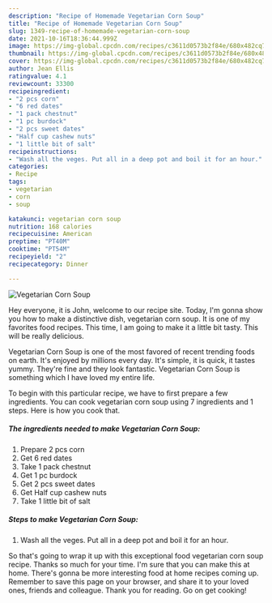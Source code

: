 ```yaml
---
description: "Recipe of Homemade Vegetarian Corn Soup"
title: "Recipe of Homemade Vegetarian Corn Soup"
slug: 1349-recipe-of-homemade-vegetarian-corn-soup
date: 2021-10-16T18:36:44.999Z
image: https://img-global.cpcdn.com/recipes/c3611d0573b2f84e/680x482cq70/vegetarian-corn-soup-recipe-main-photo.jpg
thumbnail: https://img-global.cpcdn.com/recipes/c3611d0573b2f84e/680x482cq70/vegetarian-corn-soup-recipe-main-photo.jpg
cover: https://img-global.cpcdn.com/recipes/c3611d0573b2f84e/680x482cq70/vegetarian-corn-soup-recipe-main-photo.jpg
author: Jean Ellis
ratingvalue: 4.1
reviewcount: 33300
recipeingredient:
- "2 pcs corn"
- "6 red dates"
- "1 pack chestnut"
- "1 pc burdock"
- "2 pcs sweet dates"
- "Half cup cashew nuts"
- "1 little bit of salt"
recipeinstructions:
- "Wash all the veges. Put all in a deep pot and boil it for an hour."
categories:
- Recipe
tags:
- vegetarian
- corn
- soup

katakunci: vegetarian corn soup 
nutrition: 168 calories
recipecuisine: American
preptime: "PT40M"
cooktime: "PT54M"
recipeyield: "2"
recipecategory: Dinner

---
```



![Vegetarian Corn Soup](https://img-global.cpcdn.com/recipes/c3611d0573b2f84e/680x482cq70/vegetarian-corn-soup-recipe-main-photo.jpg)

Hey everyone, it is John, welcome to our recipe site. Today, I'm gonna show you how to make a distinctive dish, vegetarian corn soup. It is one of my favorites food recipes. This time, I am going to make it a little bit tasty. This will be really delicious.



Vegetarian Corn Soup is one of the most favored of recent trending foods on earth. It's enjoyed by millions every day. It's simple, it is quick, it tastes yummy. They're fine and they look fantastic. Vegetarian Corn Soup is something which I have loved my entire life.


To begin with this particular recipe, we have to first prepare a few ingredients. You can cook vegetarian corn soup using 7 ingredients and 1 steps. Here is how you cook that.

<!--inarticleads1-->

##### The ingredients needed to make Vegetarian Corn Soup:

1. Prepare 2 pcs corn
1. Get 6 red dates
1. Take 1 pack chestnut
1. Get 1 pc burdock
1. Get 2 pcs sweet dates
1. Get Half cup cashew nuts
1. Take 1 little bit of salt




<!--inarticleads2-->

##### Steps to make Vegetarian Corn Soup:

1. Wash all the veges. Put all in a deep pot and boil it for an hour.




So that's going to wrap it up with this exceptional food vegetarian corn soup recipe. Thanks so much for your time. I'm sure that you can make this at home. There's gonna be more interesting food at home recipes coming up. Remember to save this page on your browser, and share it to your loved ones, friends and colleague. Thank you for reading. Go on get cooking!

